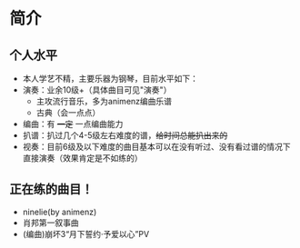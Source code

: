 # 简介
## 个人水平
- 本人学艺不精，主要乐器为钢琴，目前水平如下：
- 演奏：业余10级+（具体曲目可见"演奏"）
  - 主攻流行音乐，多为animenz编曲乐谱
  - 古典（会一点点）
- 编曲：有 ~~一定~~ 一点编曲能力
- 扒谱：扒过几个4-5级左右难度的谱，~~给时间总能扒出来的~~
- 视奏：目前6级及以下难度的曲目基本可以在没有听过、没有看过谱的情况下直接演奏（效果肯定是不如练的）
## 正在练的曲目！
- ninelie(by animenz)
- 肖邦第一叙事曲
- (编曲)崩坏3“月下誓约·予爱以心”PV

